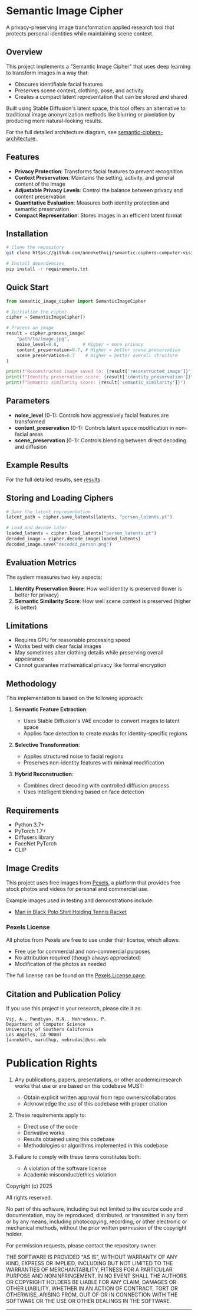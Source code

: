 # Semantic Image Cipher

A privacy-preserving image transformation applied research tool that protects personal identities while maintaining scene context.

## Overview

This project implements a "Semantic Image Cipher" that uses deep learning to transform images in a way that:
- Obscures identifiable facial features
- Preserves scene context, clothing, pose, and activity
- Creates a compact latent representation that can be stored and shared

Built using Stable Diffusion's latent space, this tool offers an alternative to traditional image anonymization methods like blurring or pixelation by producing more natural-looking results.

For the full detailed architecture diagram, see [semantic-ciphers-architecture](docs/improved_architecture_cv.mmd).

## Features

- **Privacy Protection**: Transforms facial features to prevent recognition
- **Context Preservation**: Maintains the setting, activity, and general content of the image
- **Adjustable Privacy Levels**: Control the balance between privacy and content preservation
- **Quantitative Evaluation**: Measures both identity protection and semantic preservation
- **Compact Representation**: Stores images in an efficient latent format

## Installation

```bash
# Clone the repository
git clone https://github.com/annekethvij/semantic-ciphers-computer-vision.git

# Install dependencies
pip install -r requirements.txt
```

## Quick Start

```python
from semantic_image_cipher import SemanticImageCipher

# Initialize the cipher
cipher = SemanticImageCipher()

# Process an image
result = cipher.process_image(
    "path/to/image.jpg",
    noise_level=0.8,         # Higher = more privacy
    content_preservation=0.7, # Higher = better scene preservation
    scene_preservation=0.7    # Higher = better overall structure
)

print(f"Reconstructed image saved to: {result['reconstructed_image']}")
print(f"Identity preservation score: {result['identity_preservation']}")
print(f"Semantic similarity score: {result['semantic_similarity']}")
```

## Parameters

- **noise_level** (0-1): Controls how aggressively facial features are transformed
- **content_preservation** (0-1): Controls latent space modification in non-facial areas
- **scene_preservation** (0-1): Controls blending between direct decoding and diffusion

## Example Results

For the full detailed results, see [results](results/results_improved_version2).

## Storing and Loading Ciphers

```python
# Save the latent representation
latent_path = cipher.save_latents(latents, "person_latents.pt")

# Load and decode later
loaded_latents = cipher.load_latents("person_latents.pt")
decoded_image = cipher.decode_image(loaded_latents)
decoded_image.save("decoded_person.png")
```

## Evaluation Metrics

The system measures two key aspects:

1. **Identity Preservation Score**: How well identity is preserved (lower is better for privacy)
2. **Semantic Similarity Score**: How well scene context is preserved (higher is better)

## Limitations

- Requires GPU for reasonable processing speed
- Works best with clear facial images
- May sometimes alter clothing details while preserving overall appearance
- Cannot guarantee mathematical privacy like formal encryption

## Methodology

This implementation is based on the following approach:

1. **Semantic Feature Extraction**: 
   - Uses Stable Diffusion's VAE encoder to convert images to latent space
   - Applies face detection to create masks for identity-specific regions

2. **Selective Transformation**:
   - Applies structured noise to facial regions
   - Preserves non-identity features with minimal modification

3. **Hybrid Reconstruction**:
   - Combines direct decoding with controlled diffusion process
   - Uses intelligent blending based on face detection

## Requirements

- Python 3.7+
- PyTorch 1.7+
- Diffusers library
- FaceNet PyTorch
- CLIP

## Image Credits

This project uses free images from [Pexels](https://www.pexels.com/), a platform that provides free stock photos and videos for personal and commercial use.

Example images used in testing and demonstrations include:
- [Man in Black Polo Shirt Holding Tennis Racket](https://www.pexels.com/photo/man-in-black-polo-shirt-holding-tennis-racket-5739122/)

### Pexels License

All photos from Pexels are free to use under their license, which allows:
- Free use for commercial and non-commercial purposes
- No attribution required (though always appreciated)
- Modification of the photos as needed

The full license can be found on the [Pexels License page](https://www.pexels.com/license/).


## Citation and Publication Policy

If you use this project in your research, please cite it as:

```
Vij, A., Pandiyan, M.N., Nehrudass, P.  
Department of Computer Science  
University of Southern California  
Los Angeles, CA 90007  
[anneketh, maruthup, nehrudas]@usc.edu
```

# Publication Rights

1. Any publications, papers, presentations, or other academic/research works that use or are based on this codebase MUST:
   - Obtain explicit written approval from repo owners/collaboratos
   - Acknowledge the use of this codebase with proper citation

2. These requirements apply to:
   - Direct use of the code
   - Derivative works
   - Results obtained using this codebase
   - Methodologies or algorithms implemented in this codebase

3. Failure to comply with these terms constitutes both:
   - A violation of the software license
   - Academic misconduct/ethics violation
  
Copyright (c) 2025

All rights reserved.

No part of this software, including but not limited to the source code and documentation, may be reproduced, distributed, or transmitted in any form or by any means, including photocopying, recording, or other electronic or mechanical methods, without the prior written permission of the copyright holder.

For permission requests, please contact the repository owner.

THE SOFTWARE IS PROVIDED "AS IS", WITHOUT WARRANTY OF ANY KIND, EXPRESS OR IMPLIED, INCLUDING BUT NOT LIMITED TO THE WARRANTIES OF MERCHANTABILITY, FITNESS FOR A PARTICULAR PURPOSE AND NONINFRINGEMENT. IN NO EVENT SHALL THE AUTHORS OR COPYRIGHT HOLDERS BE LIABLE FOR ANY CLAIM, DAMAGES OR OTHER LIABILITY, WHETHER IN AN ACTION OF CONTRACT, TORT OR OTHERWISE, ARISING FROM, OUT OF OR IN CONNECTION WITH THE SOFTWARE OR THE USE OR OTHER DEALINGS IN THE SOFTWARE.

---
